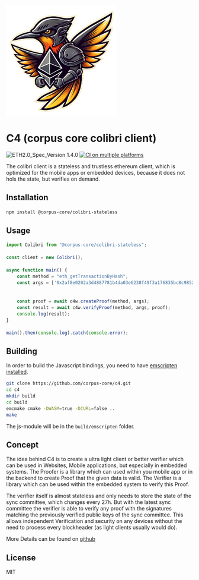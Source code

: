 

<img src="c4_logo.png" alt="C4 Logo" width="300"/>

# C4 (corpus core colibri client)

![ETH2.0_Spec_Version 1.4.0](https://img.shields.io/badge/ETH2.0_Spec_Version-1.4.0-2e86c1.svg)
[![CI on multiple platforms](https://github.com/corpus-core/c4/actions/workflows/cmake-multi-platform.yml/badge.svg)](https://github.com/corpus-core/c4/actions/workflows/cmake-multi-platform.yml)

The colibri client is a stateless and trustless ethereum client, which is optimized for the mobile apps or embedded devices, because it does not hols the state, but verifies on demand. 

## Installation

```sh
npm install @corpus-core/colibri-stateless
```

## Usage

```js
import Colibri from "@corpus-core/colibri-stateless";

const client = new Colibri();

async function main() {
    const method = "eth_getTransactionByHash";
    const args = ['0x2af8e0202a3d4887781b4da03e6238f49f3a176835bc8c98525768d43af4aa24'];


    const proof = await c4w.createProof(method, args);
    const result = await c4w.verifyProof(method, args, proof);
    console.log(result);
}

main().then(console.log).catch(console.error);

```

## Building

In order to build the Javascript bindings, you need to have [emscripten installed](https://emscripten.org/docs/getting_started/downloads.html). 

```sh
git clone https://github.com/corpus-core/c4.git
cd c4
mkdir build
cd build
emcmake cmake -DWASM=true -DCURL=false ..
make
```
The js-module will be in the `build/emscripten` folder.

## Concept

The idea behind C4 is to create a ultra light client or better verifier which can be used in Websites, Mobile applications, but especially in embedded systems. The Proofer is a library which can used within you mobile app or in the backend to create Proof that the given data is valid. The Verifier is a library which can be used within the embedded system to verify this Proof.

The verifier itself is almost stateless and only needs to store the state of the sync committee, which changes every 27h. But with the latest sync committee the verifier is able to verify any proof with the signatures matching the previously verified public keys of the sync committee.
This allows independent Verification and security on any devices without the need to process every blockheader (as light clients usually would do).

More Details can be found on [github](https://github.com/corpus-core/c4)

## License

MIT